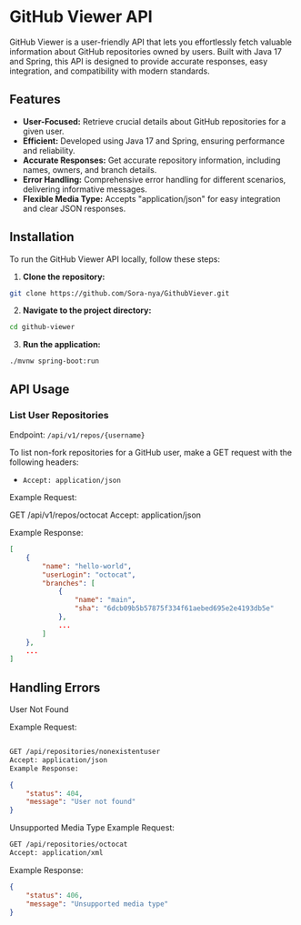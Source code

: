 # GitHub Viewer API

GitHub Viewer is a user-friendly API that lets you effortlessly fetch valuable information about GitHub repositories owned by users. Built with Java 17 and Spring, this API is designed to provide accurate responses, easy integration, and compatibility with modern standards.

## Features

- **User-Focused:** Retrieve crucial details about GitHub repositories for a given user.
- **Efficient:** Developed using Java 17 and Spring, ensuring performance and reliability.
- **Accurate Responses:** Get accurate repository information, including names, owners, and branch details.
- **Error Handling:** Comprehensive error handling for different scenarios, delivering informative messages.
- **Flexible Media Type:** Accepts "application/json" for easy integration and clear JSON responses.

## Installation

To run the GitHub Viewer API locally, follow these steps:

1. **Clone the repository:**

```bash
git clone https://github.com/Sora-nya/GithubViever.git
```

2. **Navigate to the project directory:**

```bash
cd github-viewer
```


3. **Run the application:**

```
./mvnw spring-boot:run
```

## API Usage

### List User Repositories

Endpoint: `/api/v1/repos/{username}`

To list non-fork repositories for a GitHub user, make a GET request with the following headers:

- `Accept: application/json`

Example Request:

GET /api/v1/repos/octocat
Accept: application/json

Example Response:
```json
[
    {
        "name": "hello-world",
        "userLogin": "octocat",
        "branches": [
            {
                "name": "main",
                "sha": "6dcb09b5b57875f334f61aebed695e2e4193db5e"
            },
            ...
        ]
    },
    ...
]
```
## Handling Errors

User Not Found

Example Request:

```bash

GET /api/repositories/nonexistentuser
Accept: application/json
Example Response:
```
```json
{
    "status": 404,
    "message": "User not found"
}
```

Unsupported Media Type
Example Request:

```bash
GET /api/repositories/octocat
Accept: application/xml
```
Example Response:

```json
{
    "status": 406,
    "message": "Unsupported media type"
}